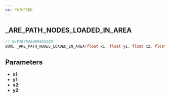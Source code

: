 ```yaml
---
ns: PATHFIND
---
```

## _ARE_PATH_NODES_LOADED_IN_AREA

```c
// 0xF7B79A50B905A30D
BOOL _ARE_PATH_NODES_LOADED_IN_AREA(float x1, float y1, float x2, float y2);
```

## Parameters
* **x1**:
* **y1**:
* **x2**:
* **y2**:
